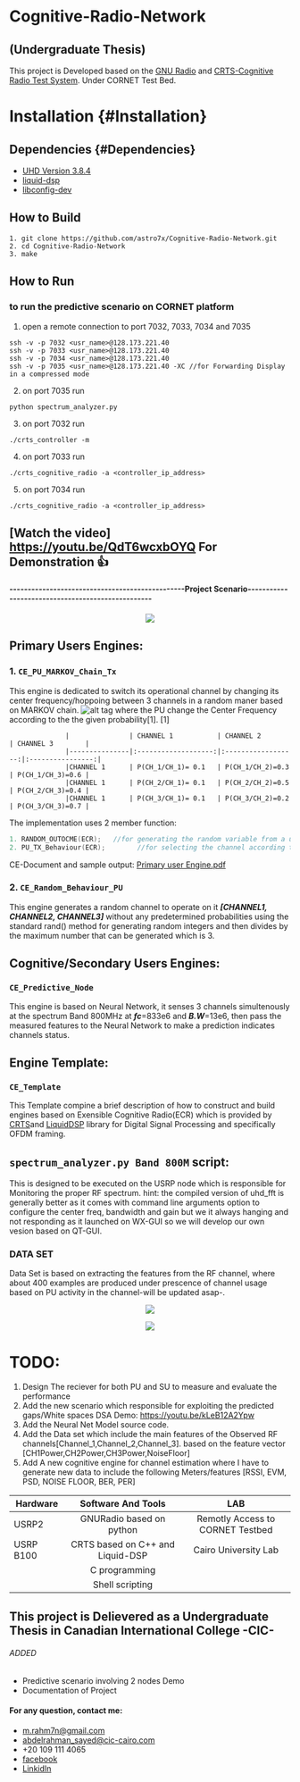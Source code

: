 # Cognitive-Radio-Network
## (Undergraduate Thesis) 

This project is Developed based on the [GNU Radio](https://github.com/gnuradio/gnuradio) and [CRTS-Cognitive Radio Test System](https://github.com/ericps1/crts). Under CORNET Test Bed.

# Installation {#Installation}
## Dependencies {#Dependencies}

- [UHD Version 3.8.4](https://files.ettus.com/manual/page_build_guide.html)
- [liquid-dsp](http://liquidsdr.org/doc/installation/)
- [libconfig-dev](https://packages.ubuntu.com/xenial/libdevel/libconfig-dev)

## How to Build
```Shell
1. git clone https://github.com/astro7x/Cognitive-Radio-Network.git
2. cd Cognitive-Radio-Network
3. make
```

## How to Run
### to run the predictive scenario on CORNET platform
1. open a remote connection to port 7032, 7033, 7034 and 7035

```Shell
ssh -v -p 7032 <usr_name>@128.173.221.40 
ssh -v -p 7033 <usr_name>@128.173.221.40 
ssh -v -p 7034 <usr_name>@128.173.221.40 
ssh -v -p 7035 <usr_name>@128.173.221.40 -XC //for Forwarding Display in a compressed mode

```
2. on port 7035 run 
```Shell
python spectrum_analyzer.py
```
3. on port 7032 run 
```Shell
./crts_controller -m
```
4. on port 7033 run 
```Shell
./crts_cognitive_radio -a <controller_ip_address>
```
5. on port 7034 run 
```Shell
./crts_cognitive_radio -a <controller_ip_address>
```

<p align="center">

## [Watch the video] https://youtu.be/QdT6wcxbOYQ For Demonstration :+1:

</p>


#### ------------------------------------------------Project Scenario--------------------------------------------------
<p align="center">
  <img src="https://github.com/astro7x/Cognitive-Radio-Network/blob/master/pics/demo.png?raw=true"/>
</p>


## Primary Users Engines:
### 1. ```CE_PU_MARKOV_Chain_Tx```

This engine is dedicated to switch its operational channel by changing its center frequency/hoppoing between 3 channels in a random maner based on MARKOV chain.
![alt tag](https://github.com/astro7x/Cognitive-Radio-Network/blob/master/pics/CH_States.png?raw=true)
where the PU change the Center Frequency according to the the given probability[1].
[1]

                  |               | CHANNEL 1           | CHANNEL 2          | CHANNEL 3        |
                  |---------------|:-------------------:|:------------------:|:----------------:|
                  |CHANNEL 1      | P(CH_1/CH_1)= 0.1   | P(CH_1/CH_2)=0.3   | P(CH_1/CH_3)=0.6 |
                  |CHANNEL 1      | P(CH_2/CH_1)= 0.1   | P(CH_2/CH_2)=0.5   | P(CH_2/CH_3)=0.4 |
                  |CHANNEL 1      | P(CH_3/CH_1)= 0.1   | P(CH_3/CH_2)=0.2   | P(CH_3/CH_3)=0.7 |             


The implementation uses 2 member function:
``` C++
1. RANDOM_OUTOCME(ECR);   //for generating the random variable from a uniform distribution
2. PU_TX_Behaviour(ECR);        //for selecting the channel according the given probabilities 
```
CE-Document and sample output:
[Primary user Engine.pdf](https://github.com/ericps1/crts/files/1082167/Primary.user.Engine.pdf)

### 2. ```CE_Random_Behaviour_PU```

This engine generates a random channel to operate on it **_[CHANNEL1, CHANNEL2, CHANNEL3]_** without any predetermined probabilities using the standard rand() method for generating random integers and then divides by the maximum number that can be generated which is 3.

## Cognitive/Secondary Users Engines:

### ```CE_Predictive_Node```
This engine is based on Neural Network, it senses 3 channels simultenously at the spectrum Band 800MHz at _**fc**_=833e6 and _**B.W**_=13e6, then pass the measured features to the Neural Network to make a prediction indicates channels status.

## Engine Template:
### ```CE_Template```
This Template compine a brief description of how to construct and build engines based on Exensible Cognitive Radio(ECR) which is provided by [CRTS](https://github.com/ericps1/crts)and [LiquidDSP](https://github.com/jgaeddert/liquid-dsp) library for Digital Signal Processing and specifically OFDM framing.

## ```spectrum_analyzer.py Band 800M```  script:
This is designed to be executed on the USRP node which is responsible for Monitoring the proper RF spectrum.
hint: the compiled version of uhd_fft is generally better 
as it comes with command line arguments option to configure the center freq, bandwidth and gain but we it always hanging and not responding as it launched on WX-GUI so we will develop our own vesion based on QT-GUI.

### DATA SET
Data Set is based on extracting the features from the RF channel, where about 400 examples are produced under prescence of channel usage based on PU activity in the channel-will be updated asap-.
<p align="center">
  <img src="https://github.com/astro7x/Cognitive-Radio-Network/blob/master/pics/DATA_SET.png?raw=true"/>
</p>

<p align="center">

  <img src="https://github.com/astro7x/Cognitive-Radio-Network/blob/master/pics/ann2.png?raw=true"/>

</p>

# TODO:
1. Design The reciever for both PU and SU to measure and evaluate the performance
2. Add the new scenario which responsible for exploiting the predicted gaps/White spaces
DSA Demo: https://youtu.be/kLeB12A2Ypw
3. Add the Neural Net Model source code.
4. Add the Data set which include the main features of the Observed RF channels[Channel_1,Channel_2,Channel_3]. based on the feature vector [CH1Power,CH2Power,CH3Power,NoiseFloor]
5. Add A new cognitive engine for channel estimation where I have to generate new data to include the following Meters/features [RSSI, EVM, PSD, NOISE FLOOR, BER, PER]


| Hardware        | Software And Tools                      | LAB                             |
| --------------- |:---------------------------------------:|:-------------------------------:|
| USRP2           |GNURadio based on python                 |Remotly Access to CORNET Testbed |
| USRP B100       |CRTS based on C++ and Liquid-DSP         |Cairo University Lab             |
|                 |C programming                            |                                 |
|                 |Shell scripting                          |                                 |
  
  
    
## This project is Delievered as a Undergraduate Thesis in Canadian International College -CIC-
###### ADDED
+ Predictive scenario involving 2 nodes Demo 
+ Documentation of Project

#### For any question, contact me:
* m.rahm7n@gmail.com
* abdelrahman_sayed@cic-cairo.com
* +20 109 111 4065
* [facebook](https://www.facebook.com/mrxastro)
* [LinkidIn](https://eg.linkedin.com/in/mrastro)

